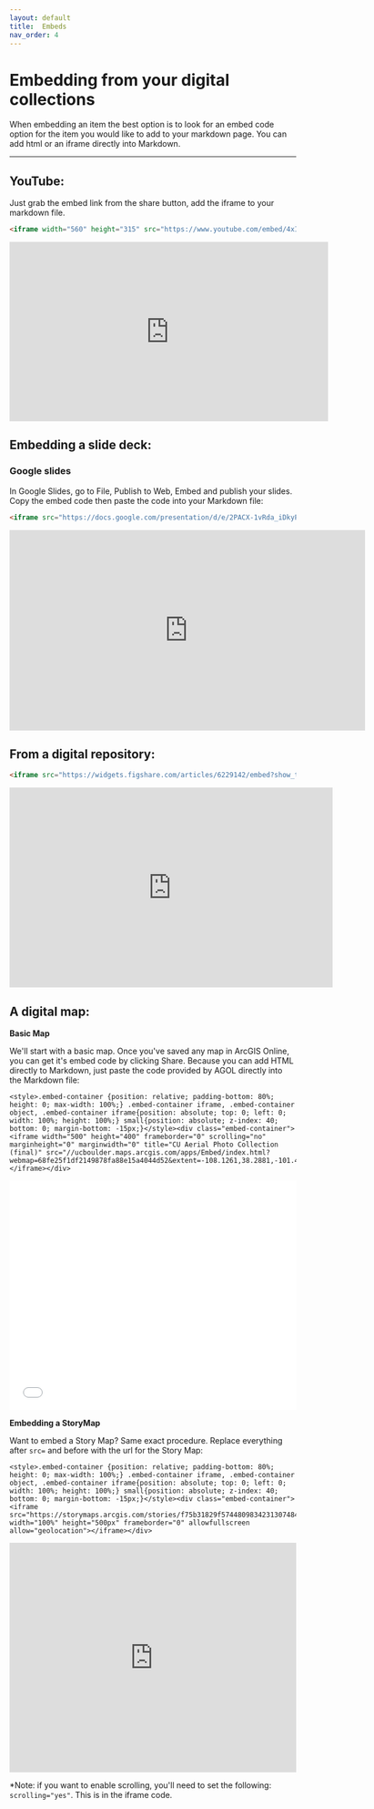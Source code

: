 ```yaml
---
layout: default
title:  Embeds
nav_order: 4
---
```


# Embedding from your digital collections

When embedding an item the best option is to look for an embed code option for the item you would like to add to your markdown page. You can add html or an iframe directly into Markdown.
____

## YouTube:
Just grab the embed link from the share button, add the iframe to your markdown file.

```html
<iframe width="560" height="315" src="https://www.youtube.com/embed/4xIKR6gpx-I" title="YouTube video player" frameborder="0" allow="accelerometer; autoplay; clipboard-write; encrypted-media; gyroscope; picture-in-picture" allowfullscreen></iframe>
```

<iframe width="560" height="315" src="https://www.youtube.com/embed/4xIKR6gpx-I" title="YouTube video player" frameborder="0" allow="accelerometer; autoplay; clipboard-write; encrypted-media; gyroscope; picture-in-picture" allowfullscreen></iframe>



## Embedding a slide deck:  

### Google slides

In Google Slides, go to File, Publish to Web, Embed and publish your slides. Copy the embed code then paste the code into your Markdown file:

```html
<iframe src="https://docs.google.com/presentation/d/e/2PACX-1vRda_iDkyPInOqL1YLCejV-9djrF9_a_DVQSNM8wUXn6n-qLGVfbDPr1SC0UWFl5RwaL8HSta4a4rUx/embed?start=false&loop=false&delayms=60000" frameborder="0" width="625" height="352" allowfullscreen="true" mozallowfullscreen="true" webkitallowfullscreen="true"></iframe>
```

<iframe src="https://docs.google.com/presentation/d/e/2PACX-1vRda_iDkyPInOqL1YLCejV-9djrF9_a_DVQSNM8wUXn6n-qLGVfbDPr1SC0UWFl5RwaL8HSta4a4rUx/embed?start=false&loop=false&delayms=60000" frameborder="0" width="625" height="352" allowfullscreen="true" mozallowfullscreen="true" webkitallowfullscreen="true"></iframe>




## From a digital repository:

```html
<iframe src="https://widgets.figshare.com/articles/6229142/embed?show_title=1" width="568" height="351" allowfullscreen frameborder="0"></iframe>
```

<iframe src="https://widgets.figshare.com/articles/6229142/embed?show_title=1" width="568" height="351" allowfullscreen frameborder="0"></iframe>


## A digital map:

**Basic Map**

We'll start with a basic map. Once you've saved any map in ArcGIS Online, you can get it's embed code by clicking Share. Because you can add HTML directly to Markdown, just paste the code provided by AGOL directly into the Markdown file:

```
<style>.embed-container {position: relative; padding-bottom: 80%; height: 0; max-width: 100%;} .embed-container iframe, .embed-container object, .embed-container iframe{position: absolute; top: 0; left: 0; width: 100%; height: 100%;} small{position: absolute; z-index: 40; bottom: 0; margin-bottom: -15px;}</style><div class="embed-container"><iframe width="500" height="400" frameborder="0" scrolling="no" marginheight="0" marginwidth="0" title="CU Aerial Photo Collection (final)" src="//ucboulder.maps.arcgis.com/apps/Embed/index.html?webmap=68fe25f1df2149878fa88e15a4044d52&extent=-108.1261,38.2881,-101.4079,41.3297&zoom=true&previewImage=false&scale=true&disable_scroll=true&theme=light"></iframe></div>
```

<style>.embed-container {position: relative; padding-bottom: 80%; height: 0; max-width: 100%;} .embed-container iframe, .embed-container object, .embed-container iframe{position: absolute; top: 0; left: 0; width: 100%; height: 100%;} small{position: absolute; z-index: 40; bottom: 0; margin-bottom: -15px;}</style><div class="embed-container"><iframe width="500" height="400" frameborder="0" scrolling="no" marginheight="0" marginwidth="0" title="CU Aerial Photo Collection (final)" src="//ucboulder.maps.arcgis.com/apps/Embed/index.html?webmap=68fe25f1df2149878fa88e15a4044d52&extent=-108.1261,38.2881,-101.4079,41.3297&zoom=true&previewImage=false&scale=true&disable_scroll=true&theme=light"></iframe></div>


**Embedding a StoryMap**

Want to embed a Story Map? Same exact procedure. Replace everything after `src=` and before </iframe> with the url for the Story Map:

```
<style>.embed-container {position: relative; padding-bottom: 80%; height: 0; max-width: 100%;} .embed-container iframe, .embed-container object, .embed-container iframe{position: absolute; top: 0; left: 0; width: 100%; height: 100%;} small{position: absolute; z-index: 40; bottom: 0; margin-bottom: -15px;}</style><div class="embed-container"><iframe src="https://storymaps.arcgis.com/stories/f75b31829f5744809834231307484682" width="100%" height="500px" frameborder="0" allowfullscreen allow="geolocation"></iframe></div>
```


<style>.embed-container {position: relative; padding-bottom: 80%; height: 0; max-width: 100%;} .embed-container iframe, .embed-container object, .embed-container iframe{position: absolute; top: 0; left: 0; width: 100%; height: 100%;} small{position: absolute; z-index: 40; bottom: 0; margin-bottom: -15px;}</style><div class="embed-container"><iframe src="https://storymaps.arcgis.com/stories/f75b31829f5744809834231307484682" width="100%" height="500px" frameborder="0" allowfullscreen allow="geolocation"></iframe></div>

*Note: if you want to enable scrolling, you'll need to set the following: `scrolling="yes"`. This is in the iframe code.
